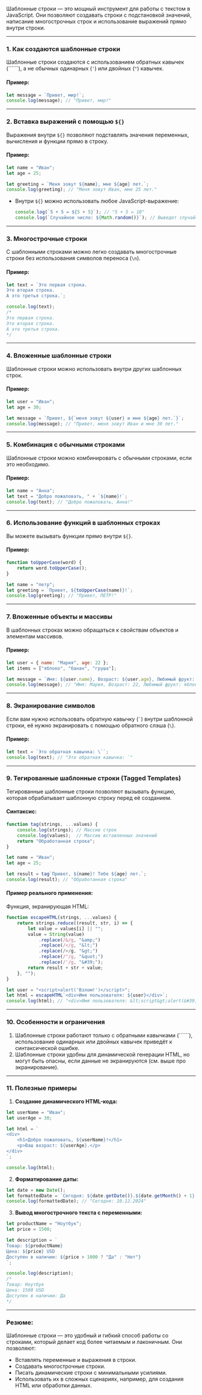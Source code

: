 Шаблонные строки — это мощный инструмент для работы с текстом в JavaScript. Они позволяют создавать строки с подстановкой значений, написание многострочных строк и использование выражений прямо внутри строки.

---

### 1. **Как создаются шаблонные строки**

Шаблонные строки создаются с использованием обратных кавычек (``````), а не обычных одинарных (`'`) или двойных (`"`) кавычек.

#### Пример:

```javascript
let message = `Привет, мир!`;
console.log(message); // "Привет, мир!"
```

---

### 2. **Вставка выражений с помощью `${}`**

Выражения внутри `${}` позволяют подставлять значения переменных, вычисления и функции прямо в строку.

#### Пример:

```javascript
let name = "Иван";
let age = 25;

let greeting = `Меня зовут ${name}, мне ${age} лет.`;
console.log(greeting); // "Меня зовут Иван, мне 25 лет."
```

- Внутри `${}` можно использовать любое JavaScript-выражение:
    
    ```javascript
    console.log(`5 + 5 = ${5 + 5}`); // "5 + 5 = 10"
    console.log(`Случайное число: ${Math.random()}`); // Выведет случайное число
    ```
    

---

### 3. **Многострочные строки**

С шаблонными строками можно легко создавать многострочные строки без использования символов переноса (`\n`).

#### Пример:

```javascript
let text = `Это первая строка.
Это вторая строка.
А это третья строка.`;

console.log(text);
/*
Это первая строка.
Это вторая строка.
А это третья строка.
*/
```

---

### 4. **Вложенные шаблонные строки**

Шаблонные строки можно использовать внутри других шаблонных строк.

#### Пример:

```javascript
let user = "Иван";
let age = 30;

let message = `Привет, ${`меня зовут ${user} и мне ${age} лет.`}`;
console.log(message); // "Привет, меня зовут Иван и мне 30 лет."
```

---

### 5. **Комбинация с обычными строками**

Шаблонные строки можно комбинировать с обычными строками, если это необходимо.

#### Пример:

```javascript
let name = "Анна";
let text = "Добро пожаловать, " + `${name}!`;
console.log(text); // "Добро пожаловать, Анна!"
```

---

### 6. **Использование функций в шаблонных строках**

Вы можете вызывать функции прямо внутри `${}`.

#### Пример:

```javascript
function toUpperCase(word) {
    return word.toUpperCase();
}

let name = "петр";
let greeting = `Привет, ${toUpperCase(name)}!`;
console.log(greeting); // "Привет, ПЕТР!"
```

---

### 7. **Вложенные объекты и массивы**

В шаблонных строках можно обращаться к свойствам объектов и элементам массивов.

#### Пример:

```javascript
let user = { name: "Мария", age: 22 };
let items = ["яблоко", "банан", "груша"];

let message = `Имя: ${user.name}, Возраст: ${user.age}, Любимый фрукт: ${items[0]}`;
console.log(message); // "Имя: Мария, Возраст: 22, Любимый фрукт: яблоко"
```

---

### 8. **Экранирование символов**

Если вам нужно использовать обратную кавычку (`` ` ``) внутри шаблонной строки, её нужно экранировать с помощью обратного слэша (`\`).

#### Пример:

```javascript
let text = `Это обратная кавычка: \``;
console.log(text); // "Это обратная кавычка: `"
```

---

### 9. **Тегированные шаблонные строки (Tagged Templates)**

Тегированные шаблонные строки позволяют вызывать функцию, которая обрабатывает шаблонную строку перед её созданием.

#### Синтаксис:

```javascript
function tag(strings, ...values) {
    console.log(strings); // Массив строк
    console.log(values);  // Массив вставленных значений
    return "Обработанная строка";
}

let name = "Иван";
let age = 25;

let result = tag`Привет, ${name}! Тебе ${age} лет.`;
console.log(result); // "Обработанная строка"
```

#### Пример реального применения:

Функция, экранирующая HTML:

```javascript
function escapeHTML(strings, ...values) {
    return strings.reduce((result, str, i) => {
        let value = values[i] || "";
        value = String(value)
            .replace(/&/g, "&amp;")
            .replace(/</g, "&lt;")
            .replace(/>/g, "&gt;")
            .replace(/"/g, "&quot;")
            .replace(/'/g, "&#39;");
        return result + str + value;
    }, "");
}

let user = "<script>alert('Взлом!')</script>";
let html = escapeHTML`<div>Имя пользователя: ${user}</div>`;
console.log(html); // "<div>Имя пользователя: &lt;script&gt;alert(&#39;Взлом!&#39;)&lt;/script&gt;</div>"
```

---

### 10. **Особенности и ограничения**

1. Шаблонные строки работают только с обратными кавычками (``````), использование одинарных или двойных кавычек приведёт к синтаксической ошибке.
2. Шаблонные строки удобны для динамической генерации HTML, но могут быть опасны, если данные не экранируются (см. выше про экранирование).

---

### 11. **Полезные примеры**

1. **Создание динамического HTML-кода:**

```javascript
let userName = "Иван";
let userAge = 30;

let html = `
<div>
    <h1>Добро пожаловать, ${userName}!</h1>
    <p>Ваш возраст: ${userAge}.</p>
</div>
`;

console.log(html);
```

2. **Форматирование даты:**

```javascript
let date = new Date();
let formattedDate = `Сегодня: ${date.getDate()}.${date.getMonth() + 1}.${date.getFullYear()}`;
console.log(formattedDate); // "Сегодня: 10.12.2024"
```

3. **Вывод многострочного текста с переменными:**

```javascript
let productName = "Ноутбук";
let price = 1500;

let description = `
Товар: ${productName}
Цена: ${price} USD
Доступен в наличии: ${price > 1000 ? "Да" : "Нет"}
`;

console.log(description);
/*
Товар: Ноутбук
Цена: 1500 USD
Доступен в наличии: Да
*/
```

---

### Резюме:

Шаблонные строки — это удобный и гибкий способ работы со строками, который делает код более читаемым и лаконичным. Они позволяют:

- Вставлять переменные и выражения в строки.
- Создавать многострочные строки.
- Писать динамические строки с минимальными усилиями.
- Использовать их в сложных сценариях, например, для создания HTML или обработки данных.